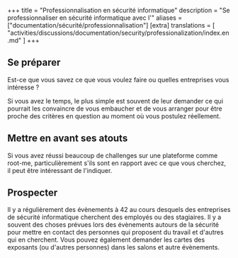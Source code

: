 +++
title = "Professionnalisation en sécurité informatique"
description = "Se professionnaliser en sécurité informatique avec l'"
aliases = ["documentation/sécurité/professionnalisation"]
[extra]
translations = [
    "activities/discussions/documentation/security/professionalization/index.en.md"
]
+++

## Se préparer

Est-ce que vous savez ce que vous voulez faire ou quelles entreprises vous
intéresse ?

Si vous avez le temps, le plus simple est souvent de leur demander ce qui
pourrait les convaincre de vous embaucher et de vous arranger pour être proche
des critères en question au moment où vous postulez réellement.

## Mettre en avant ses atouts

Si vous avez réussi beaucoup de challenges sur une plateforme comme root-me,
particulièrement s'ils sont en rapport avec ce que vous cherchez, il peut être
intéressant de l'indiquer.

## Prospecter

Il y a régulièrement des évènements à 42 au cours desquels des entreprises de
sécurité informatique cherchent des employés ou des stagiaires.
Il y a souvent des choses prévues lors des évènements autours de la sécurité
pour mettre en contact des personnes qui proposent du travail et d'autres qui
en cherchent. Vous pouvez également demander les cartes des exposants (ou
d'autres personnes) dans les salons et autre évènements.
